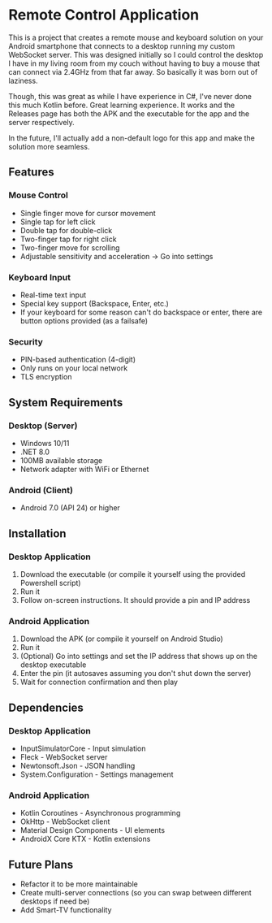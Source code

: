 # Remote Control Application

This is a project that creates a remote mouse and keyboard solution on your Android smartphone that connects to a desktop running my custom WebSocket server. This was designed initially so I could control the desktop I have in my living room from my couch without having to buy a mouse that can connect via 2.4GHz from that far away. So basically it was born out of laziness.

Though, this was great as while I have experience in C#, I've never done this much Kotlin before. Great learning experience. It works and the Releases page has both the APK and the executable for the app and the server respectively.

In the future, I'll actually add a non-default logo for this app and make the solution more seamless.

## Features

### Mouse Control
- Single finger move for cursor movement
- Single tap for left click
- Double tap for double-click
- Two-finger tap for right click
- Two-finger move for scrolling
- Adjustable sensitivity and acceleration -> Go into settings

### Keyboard Input
- Real-time text input
- Special key support (Backspace, Enter, etc.)
- If your keyboard for some reason can't do backspace or enter, there are button options provided (as a failsafe)

### Security
- PIN-based authentication (4-digit)
- Only runs on your local network
- TLS encryption


## System Requirements

### Desktop (Server)
- Windows 10/11
- .NET 8.0
- 100MB available storage
- Network adapter with WiFi or Ethernet

### Android (Client)
- Android 7.0 (API 24) or higher

## Installation

### Desktop Application
1. Download the executable (or compile it yourself using the provided Powershell script)
2. Run it
3. Follow on-screen instructions. It should provide a pin and IP address

### Android Application
1. Download the APK (or compile it yourself on Android Studio)
2. Run it
3. (Optional) Go into settings and set the IP address that shows up on the desktop executable
4. Enter the pin (it autosaves assuming you don't shut down the server)
5. Wait for connection confirmation and then play


## Dependencies

### Desktop Application
- InputSimulatorCore - Input simulation
- Fleck - WebSocket server
- Newtonsoft.Json - JSON handling
- System.Configuration - Settings management

### Android Application
- Kotlin Coroutines - Asynchronous programming
- OkHttp - WebSocket client
- Material Design Components - UI elements
- AndroidX Core KTX - Kotlin extensions

## Future Plans
- Refactor it to be more maintainable
- Create multi-server connections (so you can swap between different desktops if need be)
- Add Smart-TV functionality